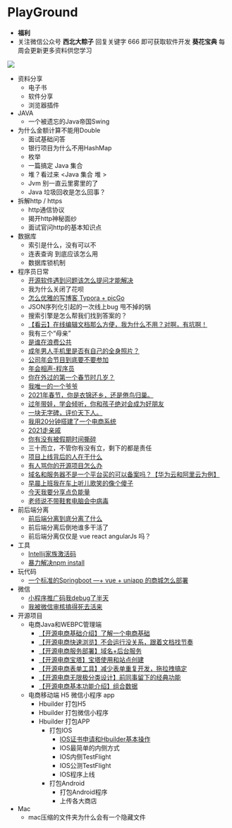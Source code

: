 # PlayGround
- **福利**
- 关注微信公众号 **西北大粽子** 回复关键字 666 即可获取软件开发 **葵花宝典** 每周会更新更多资料供您学习

![](https://gitee.com/stivepeim/img4mk/raw/master/20210304160227.png)
- 资料分享
  - 电子书
  - 软件分享
  - 浏览器插件
- JAVA
    - 一个被遗忘的Java帝国Swing
- 为什么金额计算不能用Double
    - 面试基础问答
    - 银行项目为什么不用HashMap
    - 枚举
    - 一篇搞定 Java 集合
    - 堆？看过来 <Java 集合 堆 >
    - Jvm 别一直云里雾里的了
    - Java 垃圾回收是怎么回事？
- 拆解http / https
  - http通信协议
  - 揭开http神秘面纱
  - 面试官问http的基本知识点
- 数据库
  - 索引是什么，没有可以不
  - 连表查询 到底应该怎么用
  - 数据库锁机制
- 程序员日常
    - [开源软件遇到问题该怎么提问才能解决](https://mp.weixin.qq.com/s/-ltoJWH7Iatwg8V5ydgaXA)
    - 我为什么关闭了花呗
    - [怎么优雅的写博客 Typora + picGo](https://mp.weixin.qq.com/s/KgtAJ4C13FHMQriXk4aIng)
    - JSON序列化引起的一次线上bug 甩不掉的锅
    - 搜索引擎是怎么帮我们找到答案的？
    - [【看云】在线编辑文档那么方便，我为什么不用？对啊，有坑啊！](https://mp.weixin.qq.com/s/WHwsyJ1fsFA1AC0jR3C2FQ)
    - 我有三个“母亲”
    - [是谁在浪费公共](https://mp.weixin.qq.com/s/20_izEv9WtIn12bCO95GjA)
    - [成年男人手机里是否有自己的全身照片？](https://mp.weixin.qq.com/s/N0J_HlPqqbwNCn1f-n4rog)
    - [公司年会节目到底要不要参加](https://mp.weixin.qq.com/s/8ZbSFDO9luRLS83qjmwbdw)
    - [年会相声-程序员](https://mp.weixin.qq.com/s/gJ582Uq5HLyGqEoG4SbhCw)
    - [你在外过的第一个春节时几岁？](https://mp.weixin.qq.com/s/ALipofE4zYQkneQIyU016g)
    - [我唯一的一个爷爷](https://mp.weixin.qq.com/s/fWzD_-bx4JGrEOexRzFIMg)
    - [2021年春节，你是衣锦还乡，还是倦鸟归巢。](https://mp.weixin.qq.com/s/ZZRc4_cZZ1Ozq3LZu4CFSQ)
    - [过年带娃，学会倾听，你和孩子绝对会成为好朋友](https://mp.weixin.qq.com/s/LZGpO-DvGteVN4AwBuqlVA)
    - [一块无字碑，评价天下人。](https://mp.weixin.qq.com/s/lDaBLoYX71Six9XALtikfg)
    - [我用20分钟搭建了一个电商系统](https://mp.weixin.qq.com/s/E6k_UU3Nx3-x6KegwO2DsA)
    - [2021走亲戚](https://mp.weixin.qq.com/s/SuujF-YCZczsT6uDLeONPw)
    - [你有没有被假期时间撕碎](https://mp.weixin.qq.com/s/OVgLsKN8n3mKsrqe3Q9IgA)
    - 三十而立，不管你有没有立，剩下的都是责任
    - [项目上线背后的人在干什么](https://mp.weixin.qq.com/s/M9QOxWxfprhuxtUOYr6ySw)
    - [有人骂你的开源项目怎么办](https://mp.weixin.qq.com/s/05vsJZ6cl--g1JGihPdFKQ)
    - [域名和服务器不是一个平台买的可以备案吗？【华为云和阿里云为例】](https://mp.weixin.qq.com/s/nzWpOKJShpJtIHIApmfKmQ)
    - [早晨上班我在车上听儿歌笑的像个傻子](https://mp.weixin.qq.com/s/Lz2Q8Sy2VUjkfsB8qWYCXA)
    - [今天我要分享点负能量](https://mp.weixin.qq.com/s/d6pWlr-Rl8rhdjyb4YGwCg)
    - [老师说不带鞋套电脑会中病毒](https://mp.weixin.qq.com/s/y1e5AkaE9BccEBmGYUbrNg)
- 前后端分离
    - [前后端分离到底分离了什么](https://mp.weixin.qq.com/s/2cUQlbakZNDQhtkBq8D_2g)
    - 前后端分离后倒地谁多干活了
    - 前后端分离仅仅是 vue react angularJs 吗？
- 工具
    - [Intellij家族激活码](https://mp.weixin.qq.com/s/gtqT47LQLZPG0rcfGWfKNQ)
    - [暴力解决npm install](https://mp.weixin.qq.com/s/mmirwpKF9-DkKr7zu4_tTA)
- 玩代码
    - [一个标准的Springboot —+ vue + uniapp 的商城怎么部署](https://mp.weixin.qq.com/s/eFTr3-3w_5vA5veCdyCzZw)
- 微信
    - [小程序推广码我debug了半天](https://mp.weixin.qq.com/s/QmxgtTdqf2xvMhX_UgtrXA)
    - [我被微信审核搞得死去活来](https://mp.weixin.qq.com/s/CWEW8Mn0A2xeU6w1pHvW7Q)
- 开源项目
    - 电商Java和WEBPC管理端
        - [【开源电商基础介绍】了解一个电商基础](https://mp.weixin.qq.com/s/d7TAOzcCtjpNwqqAeU8ftA)
        - [【开源电商快速浏览】不会运行没关系，跟着文档找节奏](https://mp.weixin.qq.com/s/DrRn0Zx-WPMe_Ocg7Oo1MA)
        - [【开源电商服务部署】域名+后台服务](https://mp.weixin.qq.com/s/s5CqqlcLrDsLY8NEU47_4w)
        - [【开源电商宝塔】宝塔使用和站点创建](https://mp.weixin.qq.com/s/2TDLMvmZM1EXDnJ39kR6Qw)
        - [【开源电商表单工具】减少表单重复开发，拖拉拽搞定](https://mp.weixin.qq.com/s/1an2WYS10rwtWzQobs34kQ)
        - [【开源电商无限极分类设计】前同事留下的经典功能](https://mp.weixin.qq.com/s/e8TNaRpdX71C74O3BtBa7A)
        - [【开源电商基本功能介绍】组合数据](https://mp.weixin.qq.com/s/naRUwGHY1bOn9UepeOErTg)
    - 电商移动端 H5 微信小程序 app
        - Hbuilder 打包H5
        - Hbuilder 打包微信小程序
        - Hbuilder 打包APP
            - 打包IOS
                - [IOS证书申请和Hbuilder基本操作](https://mp.weixin.qq.com/s/JS8zp34NmB-tQBnoupuJyw)
                - IOS最简单的内侧方式
                - IOS内侧TestFlight
                - IOS公测TestFlight
                - IOS程序上线
            - 打包Android
                - 打包Android程序
                - 上传各大商店
- Mac
    - mac压缩的文件夹为什么会有一个隐藏文件


